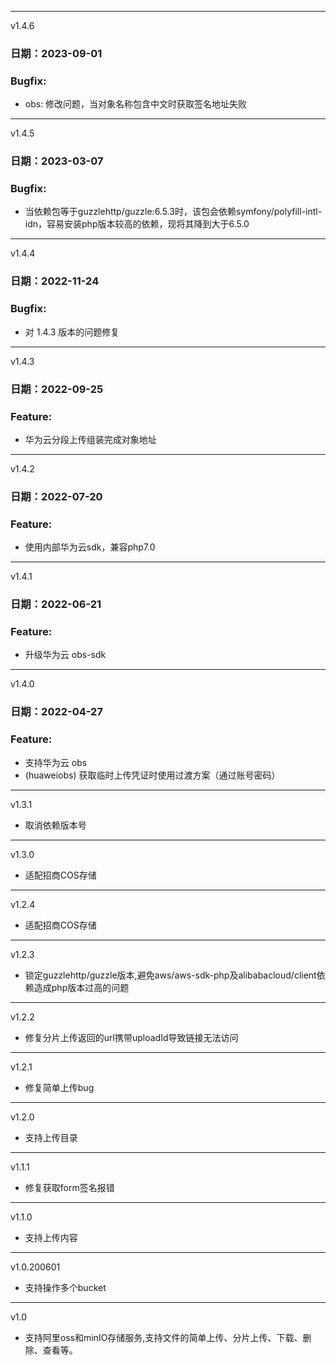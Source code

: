 ***
v1.4.6

### 日期：2023-09-01
### Bugfix:
 - obs: 修改问题，当对象名称包含中文时获取签名地址失败

***
v1.4.5

### 日期：2023-03-07
### Bugfix:
 - 当依赖包等于guzzlehttp/guzzle:6.5.3时，该包会依赖symfony/polyfill-intl-idn，容易安装php版本较高的依赖，现将其降到大于6.5.0

***
v1.4.4

### 日期：2022-11-24
### Bugfix:
 - 对 1.4.3 版本的问题修复

***

v1.4.3

### 日期：2022-09-25
### Feature:
 - 华为云分段上传组装完成对象地址

***
v1.4.2

### 日期：2022-07-20
### Feature:
 - 使用内部华为云sdk，兼容php7.0

***
v1.4.1

### 日期：2022-06-21
### Feature:
 - 升级华为云 obs-sdk

***
v1.4.0

### 日期：2022-04-27
### Feature:
 - 支持华为云 obs
 - (huaweiobs) 获取临时上传凭证时使用过渡方案（通过账号密码）

***
v1.3.1
 - 取消依赖版本号
***
v1.3.0
- 适配招商COS存储

***
v1.2.4
- 适配招商COS存储

***
v1.2.3
- 锁定guzzlehttp/guzzle版本,避免aws/aws-sdk-php及alibabacloud/client依赖造成php版本过高的问题

***
v1.2.2
- 修复分片上传返回的url携带uploadId导致链接无法访问

***
v1.2.1
- 修复简单上传bug

***
v1.2.0
- 支持上传目录

***
v1.1.1
- 修复获取form签名报错

***
v1.1.0
- 支持上传内容

***
v1.0.200601
- 支持操作多个bucket

***
v1.0
- 支持阿里oss和minIO存储服务,支持文件的简单上传、分片上传、下载、删除、查看等。

